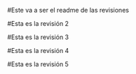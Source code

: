 #Este va a ser el readme de las revisiones

#Esta es la revisión 2 

#Esta es la revisión 3

#Esta es la revisión 4

#Esta es la revisión 5

